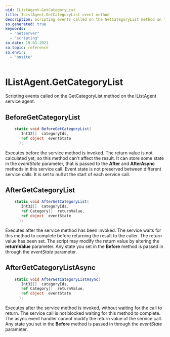 ```yaml
---
uid: IListAgent-GetCategoryList
title: IListAgent.GetCategoryList event method
description: Scripting events called on the GetCategoryList method on the IListAgent service agent.
so.generated: true
keywords:
  - "netserver"
  - "scripting"
so.date: 19.03.2021
so.topic: reference
so.envir:
  - "onsite"
---
```

# IListAgent.GetCategoryList

Scripting events called on the <see cref='M:SuperOffice.CRM.Services.IListAgent.GetCategoryList'>GetCategoryList</see> method on the <see cref='IListAgent'>IListAgent</see>  service agent.

## BeforeGetCategoryList
```cs
    static void BeforeGetCategoryList(
       Int32[]  categoryIds,
       ref object  eventState
      );
```
Executes before the service method is invoked.
The return value is not calculated yet, so this method can't affect the result.
It can store some state in the *eventState* parameter, that is passed to the **After** and **AfterAsync** methods in this service call.
Event state is not preserved between different service calls. It is set to null at the start of each service call.
## AfterGetCategoryList
```cs
    static void AfterGetCategoryList(
       Int32[]  categoryIds,
       ref Category[]  returnValue,
       ref object  eventState
      );
```
Executes after the service method has been invoked. The service waits for this method to complete before returning the result to the caller.
The return value has been set. The script may modify the return value by altering the **returnValue** parameter.
Any state you set in the **Before** method is passed in through the *eventState* parameter.
## AfterGetCategoryListAsync
```cs
    static void AfterGetCategoryListAsync(
       Int32[]  categoryIds,
       ref Category[]  returnValue,
       ref object  eventState
      );
```
Executes after the service method is invoked, without waiting for the call to return.
The service call is not blocked waiting for this method to complete.
The async event handler cannot modify the return value of the service call.
Any state you set in the **Before** method is passed in through the *eventState* parameter.

